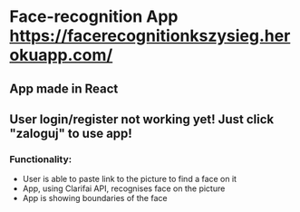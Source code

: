 # Face-recognition App https://facerecognitionkszysieg.herokuapp.com/

## App made in React

## User login/register not working yet! Just click "zaloguj" to use app!

### Functionality:

*	User is able to paste link to the picture to find a face on it
* App, using Clarifai API, recognises face on the picture
* App is showing boundaries of the face

									
